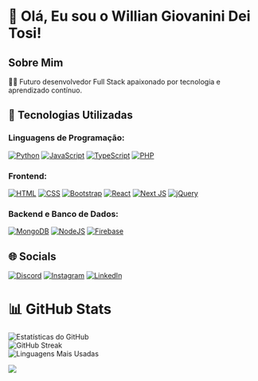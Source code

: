 # 👋 Olá, Eu sou o Willian Giovanini Dei Tosi!

## Sobre Mim
👨‍💻 Futuro desenvolvedor Full Stack apaixonado por tecnologia e aprendizado contínuo.

## 🚀 Tecnologias Utilizadas

### Linguagens de Programação:
[![Python](https://img.shields.io/badge/Python-3.x-blue)](https://www.python.org/downloads/)
[![JavaScript](https://img.shields.io/badge/JavaScript-ES6-yellow)](https://developer.mozilla.org/en-US/docs/Web/JavaScript)
[![TypeScript](https://img.shields.io/badge/TypeScript-v4.5.4-blue)](https://www.typescriptlang.org/)
[![PHP](https://img.shields.io/badge/PHP-8.1.0-purple)](https://www.php.net/)

### Frontend:
[![HTML](https://img.shields.io/badge/HTML5-red)](https://developer.mozilla.org/en-US/docs/Web/Guide/HTML/HTML5)
[![CSS](https://img.shields.io/badge/CSS3-blueviolet)](https://developer.mozilla.org/en-US/docs/Web/CSS)
[![Bootstrap](https://img.shields.io/badge/Bootstrap-v5.3.0-purple)](https://getbootstrap.com/)
[![React](https://img.shields.io/badge/React-v17.0.2-blue)](https://reactjs.org/)
[![Next JS](https://img.shields.io/badge/Next.js-v12.1.0-black)](https://nextjs.org/)
[![jQuery](https://img.shields.io/badge/jQuery-v3.6.0-blue)](https://jquery.com/)

### Backend e Banco de Dados:
[![MongoDB](https://img.shields.io/badge/MongoDB-v5.0.5-green)](https://www.mongodb.com/)
[![NodeJS](https://img.shields.io/badge/Node.js-v16.13.0-green)](https://nodejs.org/)
[![Firebase](https://img.shields.io/badge/Firebase-v9.6.10-yellow)](https://firebase.google.com/)

## 🌐 Socials
[![Discord](https://img.shields.io/badge/Discord-%237289DA.svg?logo=discord&logoColor=white)](https://discord.gg/AmoonSeth#8868) [![Instagram](https://img.shields.io/badge/Instagram-%23E4405F.svg?logo=Instagram&logoColor=white)](https://instagram.com/https://www.instagram.com/williandeitosi/) [![LinkedIn](https://img.shields.io/badge/LinkedIn-%230077B5.svg?logo=linkedin&logoColor=white)](https://www.linkedin.com/in/williangiovaninideitosi/)

# 📊 GitHub Stats
![Estatísticas do GitHub](https://github-readme-stats.vercel.app/api?username=williandeitosi&theme=nightowl&bg_color=000000&title_color=9A5CB6&text_color=57A0D3&icon_color=9A5CB6&hide_border=true&include_all_commits=true&count_private=false)
<br/>
![GitHub Streak](https://github-readme-streak-stats.herokuapp.com/?user=williandeitosi&theme=nightowl&background=000000&ring=9A5CB6&fire=9A5CB6&hide_border=true)
<br/>
![Linguagens Mais Usadas](https://github-readme-stats.vercel.app/api/top-langs/?username=williandeitosi&theme=nightowl&bg_color=000000&title_color=9A5CB6&text_color=57A0D3&hide_border=true&layout=compact&exclude_repo=html,css)


[![](https://visitcount.itsvg.in/api?id=williandeitosi&icon=0&color=0)](https://visitcount.itsvg.in)
